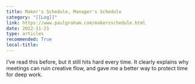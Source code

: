 ```yaml
---
title: Maker's Schedule, Manager's Schedule
category: "[[Log]]"
link: https://www.paulgraham.com/makersschedule.html
date: 2022-11-21
type: articles
recommended: True
local-title: 
---
```

I’ve read this before, but it still hits hard every time. It clearly explains why meetings can ruin creative flow, and gave me a better way to protect time for deep work.